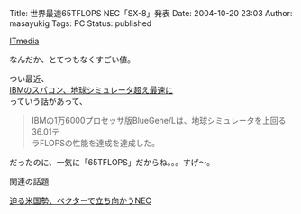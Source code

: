 Title: 世界最速65TFLOPS NEC「SX-8」発表
Date: 2004-10-20 23:03
Author: masayukig
Tags: PC
Status: published

[ITmedia](http://www.itmedia.co.jp/news/articles/0410/20/news023.html)

なんだか、とてつもなくすごい値。

つい最近、  
[IBMのスパコン、地球シミュレータ超え最速に](http://www.itmedia.co.jp/news/articles/0409/29/news052.html)  
っていう話があって、

> IBMの1万6000プロセッサ版BlueGene/Lは、地球シミュレータを上回る36.01テ  
> ラFLOPSの性能を達成を達成した。

だったのに、一気に「65TFLOPS」だからね。。。すげ〜。

関連の話題

[迫る米国勢、ベクターで立ち向かうNEC](http://www.itmedia.co.jp/news/articles/0410/20/news068.html)

